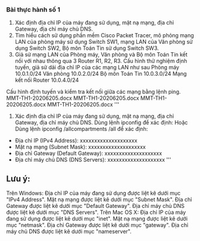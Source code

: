 ### Bài thực hành số 1
1.	Xác định địa chỉ IP của máy đang sử dụng, mặt nạ mạng, địa chỉ Gateway, địa chỉ máy chủ DNS.
2.	Tìm hiểu cách sử dụng phần mềm Cisco Packet Tracer, mô phỏng mạng LAN của phòng máy sử dụng Switch SW1, mạng LAN của Văn phòng sử dụng Switch SW2, Bộ môn Toán Tin sử dụng Switch SW3.
3.	Giả sử mạng LAN của Phòng máy, Văn phòng và Bộ môn Toán Tin kết nối với nhau thông qua 3 Router R1, R2, R3. 
Cấu hình thử nghiệm định tuyến, giả sử dải địa chỉ IP của các mạng LAN như sau
Phòng máy	10.0.1.0/24
Văn phòng 	10.0.2.0/24
Bộ môn Toán Tin	10.0.3.0/24
Mạng kết nối Router	10.0.4.0/24

Cấu hình định tuyến và kiểm tra kết nối giữa các mạng bằng lệnh ping.
MMT-TH1-20206205.docx
MMT-TH1-20206205.docx
MMT-TH1-20206205.docx
MMT-TH1-20206205.docx
'''
1.	Xác định địa chỉ IP của máy đang sử dụng, mặt nạ mạng, địa chỉ Gateway, địa chỉ máy chủ DNS. 
Dùng lệnh ipconfig để xác định:
Hoặc
Dùng lệnh ipconfig /allcompartments /all để xác định:
- Địa chỉ IP (IPv4 Address): xxxxxxxxxxxxxxxxxxxx
- Mặt nạ mạng (Subnet Mask): xxxxxxxxxxxxxxxxxxxx
- Địa chỉ Gateway (Default Gateway): xxxxxxxxxxxxxxxxxxxx
- Địa chỉ máy chủ DNS (DNS Servers): xxxxxxxxxxxxxxxxxxxx
'''
## Lưu ý:
Trên Windows:
Địa chỉ IP của máy đang sử dụng được liệt kê dưới mục "IPv4 Address".
Mặt nạ mạng được liệt kê dưới mục "Subnet Mask".
Địa chỉ Gateway được liệt kê dưới mục "Default Gateway".
Địa chỉ máy chủ DNS được liệt kê dưới mục "DNS Servers".
Trên Mac OS X:
Địa chỉ IP của máy đang sử dụng được liệt kê dưới mục "inet".
Mặt nạ mạng được liệt kê dưới mục "netmask".
Địa chỉ Gateway được liệt kê dưới mục "gateway".
Địa chỉ máy chủ DNS được liệt kê dưới mục "nameserver".